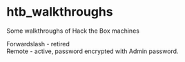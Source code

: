 # htb_walkthroughs
Some walkthroughs of Hack the Box machines

Forwardslash - retired  
Remote - active, password encrypted with Admin password.  
